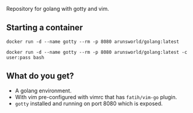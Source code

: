 Repository for golang with gotty and vim.

## Starting a container

`docker run -d --name gotty --rm -p 8080 arunsworld/golang:latest`

`docker run -d --name gotty --rm -p 8080 arunsworld/golang:latest -c user:pass bash`

## What do you get?

* A golang environment.
* With vim pre-configured with vimrc that has `fatih/vim-go` plugin.
* `gotty` installed and running on port 8080 which is exposed.

